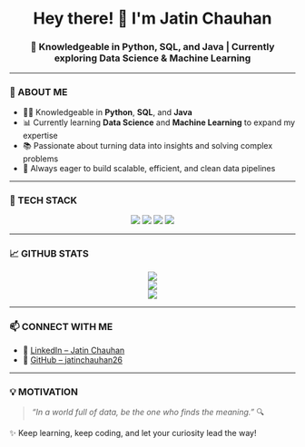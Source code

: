 <h1 align="center">Hey there! 👋 I'm Jatin Chauhan</h1>
<h3 align="center">🚀 Knowledgeable in Python, SQL, and Java | Currently exploring Data Science & Machine Learning</h3>

---

### 🌟 ABOUT ME  
- 👨‍💻 Knowledgeable in **Python**, **SQL**, and **Java**  
- 📊 Currently learning **Data Science** and **Machine Learning** to expand my expertise  
- 📚 Passionate about turning data into insights and solving complex problems  
- 🎯 Always eager to build scalable, efficient, and clean data pipelines  

---

### 🧰 TECH STACK

<p align="center">
  <img src="https://img.shields.io/badge/Python-14354C?style=for-the-badge&logo=python&logoColor=white" />
  <img src="https://img.shields.io/badge/SQL-336791?style=for-the-badge&logo=postgresql&logoColor=white" />
  <img src="https://img.shields.io/badge/Java-007396?style=for-the-badge&logo=java&logoColor=white" />
  <img src="https://img.shields.io/badge/GitHub-181717?style=for-the-badge&logo=github&logoColor=white" />
</p>

---

### 📈 GITHUB STATS

<p align="center">
  <img src="https://github-readme-stats.vercel.app/api?username=jatinrajput26&show_icons=true&theme=tokyonight&hide_border=true" />
  <br>
  <img src="https://github-readme-streak-stats.herokuapp.com/?user=jatinrajput26&theme=tokyonight&hide_border=true" />
  <br>
  <img src="https://github-readme-stats.vercel.app/api/top-langs/?username=jatinrajput26&layout=compact&theme=tokyonight&hide_border=true" />
</p>

---

### 📫 CONNECT WITH ME

- 🔗 [LinkedIn – Jatin Chauhan](https://www.linkedin.com/in/jatin-chauhan-90a69b360/)  
- 🔗 [GitHub – jatinchauhan26](https://github.com/jatinchauhan26)

---

### 💡 MOTIVATION

> *“In a world full of data, be the one who finds the meaning.”* 🔍

✨ Keep learning, keep coding, and let your curiosity lead the way!
